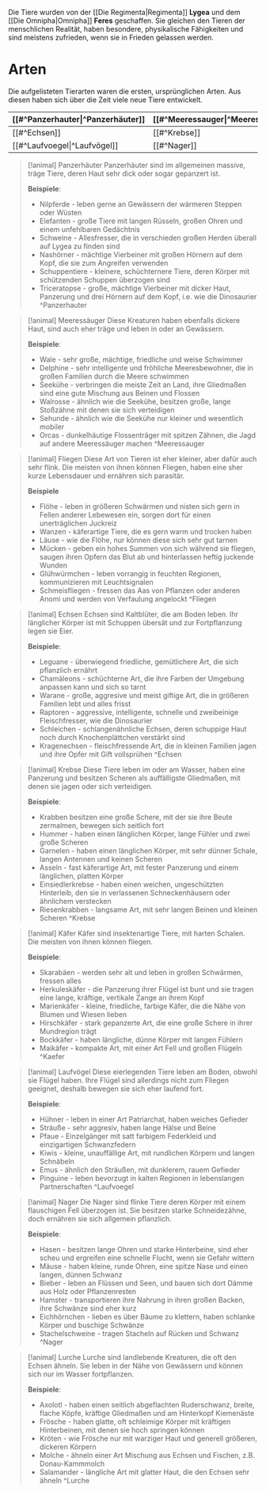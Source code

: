 Die Tiere wurden von der [[Die Regimenta|Regimenta]] **Lygea** und dem [[Die Omnipha|Omnipha]] **Feres** geschaffen. Sie gleichen den Tieren der menschlichen Realität, haben besondere, physikalische Fähigkeiten und sind meistens zufrieden, wenn sie in Frieden gelassen werden.
# Arten
Die aufgelisteten Tierarten waren die ersten, ursprünglichen Arten. Aus diesen haben sich über die Zeit viele neue Tiere entwickelt.

| [[#^Panzerhauter\|^Panzerhäuter]] | [[#^Meeressauger\|^Meeressäuger]] | [[#^Fliegen]]        |
| --------------------------------- | --------------------------------- | -------------------- |
| [[#^Echsen]]                      | [[#^Krebse]]                      | [[#^Kaefer\|^Käfer]] |
| [[#^Laufvoegel\|^Laufvögel]]      | [[#^Nager]]                       | [[#^Lurche]]         |

>[!animal] Panzerhäuter
>Panzerhäuter sind im allgemeinen massive, träge Tiere, deren Haut sehr dick oder sogar gepanzert ist.
>
>**Beispiele**:
>- Nilpferde - leben gerne an Gewässern der wärmeren Steppen oder Wüsten
>- Elefanten - große Tiere mit langen Rüsseln, großen Ohren und einem unfehlbaren Gedächtnis
>- Schweine - Allesfresser, die in verschieden großen Herden überall auf Lygea zu finden sind
>- Nashörner - mächtige Vierbeiner mit großen Hörnern auf dem Kopf, die sie zum Angreifen verwenden
>- Schuppentiere - kleinere, schüchternere Tiere, deren Körper mit schützenden Schuppen überzogen sind
>- Triceratopse - große, mächtige Vierbeiner mit dicker Haut, Panzerung und drei Hörnern auf dem Kopf, i.e. wie die Dinosaurier
^Panzerhauter

>[!animal] Meeressäuger
>Diese Kreaturen haben ebenfalls dickere Haut, sind auch eher träge und leben in oder an Gewässern.
>
>**Beispiele**:
>- Wale - sehr große, mächtige, friedliche und weise Schwimmer
>- Delphine - sehr intelligente und fröhliche Meeresbewohner, die in großen Familien durch die Meere schwimmen
>- Seekühe - verbringen die meiste Zeit an Land, ihre Gliedmaßen sind eine gute Mischung aus Beinen und Flossen
>- Walrosse - ähnlich wie die Seekühe, besitzen große, lange Stoßzähne mit denen sie sich verteidigen
>- Sehunde - ähnlich wie die Seekühe nur kleiner und wesentlich mobiler
>- Orcas - dunkelhäutige Flossenträger mit spitzen Zähnen, die Jagd auf andere Meeressäuger machen
^Meeressauger

>[!animal] Fliegen
>Diese Art von Tieren ist eher kleiner, aber dafür auch sehr flink. Die meisten von ihnen können Fliegen, haben eine sher kurze Lebensdauer und ernähren sich parasitär.
>
>**Beispiele**
>- Flöhe - leben in größeren Schwärmen und nisten sich gern in Fellen anderer Lebewesen ein, sorgen dort für einen unerträglichen Juckreiz
>- Wanzen - käferartige Tiere, die es gern warm und trocken haben
>- Läuse - wie die Flöhe, nur können diese sich sehr gut tarnen
>- Mücken - geben ein hohes Summen von sich während sie fliegen, saugen ihren Opfern das Blut ab und hinterlassen heftig juckende Wunden
>- Glühwürmchen - leben vorrangig in feuchten Regionen, kommunizieren mit Leuchtsignalen
>- Schmeisfliegen - fressen das Aas von Pflanzen oder anderen Anomi und werden von Verfaulung angelockt
^Fliegen

>[!animal] Echsen
>Echsen sind Kaltblüter, die am Boden leben. Ihr länglicher Körper ist mit Schuppen übersät und zur Fortpflanzung legen sie Eier.
>
>**Beispiele**:
>- Leguane - überwiegend friedliche, gemütlichere Art, die sich pflanzlich ernährt
>- Chamäleons - schüchterne Art, die ihre Farben der Umgebung anpassen kann und sich so tarnt
>- Warane - große, aggresive und meist giftige Art, die in größeren Familien lebt und alles frisst
>- Raptoren - aggressive, intelligente, schnelle und zweibeinige Fleischfresser, wie die Dinosaurier
>- Schleichen - schlangenähnliche Echsen, deren schuppige Haut noch durch Knochenplättchen verstärkt sind
>- Kragenechsen - fleischfressende Art, die in kleinen Familien jagen und ihre Opfer mit Gift vollsprühen
^Echsen

>[!animal] Krebse
>Diese Tiere leben im oder am Wasser, haben eine Panzerung und besitzen Scheren als auffälligste Gliedmaßen, mit denen sie jagen oder sich verteidigen.
>
>**Beispiele**:
>- Krabben besitzen eine große Schere, mit der sie ihre Beute zermalmen, bewegen sich seitlich fort
>- Hummer - haben einen länglichen Körper, lange Fühler und zwei große Scheren
>- Garnelen - haben einen länglichen Körper, mit sehr dünner Schale, langen Antennen und keinen Scheren
>- Asseln - fast käferartige Art, mit fester Panzerung und einem länglichen, platten Körper
>- Einsiedlerkrebse - haben einen weichen, ungeschützten Hinterleib, den sie in verlassenen Schneckenhäusern oder ähnlichem verstecken
>- Riesenkrabben - langsame Art, mit sehr langen Beinen und kleinen Scheren
^Krebse

>[!animal] Käfer
>Käfer sind insektenartige Tiere, mit harten Schalen. Die meisten von ihnen können fliegen.
>
>**Beispiele**:
>- Skarabäen - werden sehr alt und leben in großen Schwärmen, fressen alles
>- Herkuleskäfer - die Panzerung ihrer Flügel ist bunt und sie tragen eine lange, kräftige, vertikale Zange an ihrem Kopf
>- Marienkäfer - kleine, friedliche, farbige Käfer, die die Nähe von Blumen und Wiesen lieben
>- Hirschkäfer - stark gepanzerte Art, die eine große Schere in ihrer Mundregion trägt
>- Bockkäfer - haben längliche, dünne Körper mit langen Fühlern
>- Maikäfer - kompakte Art, mit einer Art Fell und großen Flügeln
^Kaefer

>[!animal] Laufvögel
>Diese eierlegenden Tiere leben am Boden, obwohl sie Flügel haben. Ihre Flügel sind allerdings nicht zum Fliegen geeignet, deshalb bewegen sie sich eher laufend fort.
>
>**Beispiele**:
>- Hühner - leben in einer Art Patriarchat, haben weiches Gefieder
>- Sträuße - sehr aggresiv, haben lange Hälse und Beine
>- Pfaue - Einzelgänger mit satt farbigem Federkleid und einzigartigen Schwanzfedern
>- Kiwis - kleine, unauffällige Art, mit rundlichen Körpern und langen Schnäbeln
>- Emus - ähnlich den Sträußen, mit dunklerem, rauem Gefieder
>- Pinguine - leben bevorzugt in kalten Regionen in lebenslangen Partnerschaften
^Laufvoegel

>[!animal] Nager
>Die Nager sind flinke Tiere deren Körper mit einem flauschigen Fell überzogen ist. Sie besitzen starke Schneidezähne, doch ernähren sie sich allgemein pflanzlich.
>
>**Beispiele**:
>- Hasen - besitzen lange Ohren und starke Hinterbeine, sind eher scheu und ergreifen eine schnelle Flucht, wenn sie Gefahr wittern
>- Mäuse - haben kleine, runde Ohren, eine spitze Nase und einen langen, dünnen Schwanz
>- Bieber - leben an Flüssen und Seen, und bauen sich dort Dämme aus Holz oder Pflanzenresten
>- Hamster - transportieren ihre Nahrung in ihren großen Backen, ihre Schwänze sind eher kurz
>- Eichhörnchen - lieben es über Bäume zu klettern, haben schlanke Körper und buschige Schwänze
>- Stachelschweine - tragen Stacheln auf Rücken und Schwanz
^Nager

>[!animal] Lurche
>Lurche sind landlebende Kreaturen, die oft den Echsen ähneln. Sie leben in der Nähe von Gewässern und können sich nur im Wasser fortpflanzen.
>
>**Beispiele**:
>- Axolotl - haben einen seitlich abgeflachten Ruderschwanz, breite, flache Köpfe, kräftige Gliedmaßen und am Hinterkopf Kiemenäste
>- Frösche - haben glatte, oft schleimige Körper mit kräftigen Hinterbeinen, mit denen sie hoch springen können
>- Kröten - wie Frösche nur mit warziger Haut und generell größeren, dickeren Körpern
>- Molche - ähneln einer Art Mischung aus Echsen und Fischen, z.B. Donau-Kammmolch
>- Salamander - längliche Art mit glatter Haut, die den Echsen sehr ähneln
^Lurche